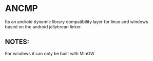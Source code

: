 # ANCMP
Its an android dynamic library compatibility layer
for linux and windows based on the android jellybrean linker.

## NOTES:
For windows it can only be built with MinGW
